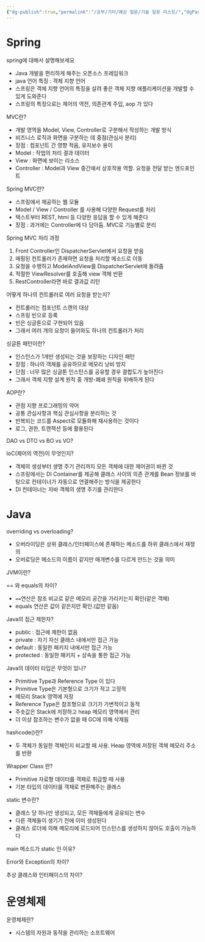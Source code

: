 ```yaml
---
{"dg-publish":true,"permalink":"/공부/기타/예상 질문/기술 질문 리스트/","dgPassFrontmatter":true}
---
```


# Spring

spring에 대해서 설명해보세요
- Java 개발을 편리하게 해주는 오픈소스 프레임워크
- java 언어 특징 : 객체 지향 언어
- 스프링은 객체 지향 언어의 특징을 살려 좋은 객체 지향 애플리케이션을 개발할 수 있게 도와준다
- 스프링의 특징으로는 제어의 역전, 의존관계 주입, aop 가 있다

MVC란?
- 개발 영역을 Model, View, Controller로 구분해서 작성하는 개발 방식
- 비즈니스 로직과 화면을 구분하는 데 중점(관심사 분리)
- 장점 : 컴포넌트 간 영향 적음, 유지보수 용이
- Model : 작업의 처리 결과 데이터
- View : 화면에 보이는 리소스
- Controller : Model과 View 중간에서 상호작용 역할. 요청을 전달 받는 엔드포인트

Spring MVC란?
- 스프링에서 제공하는 웹 모듈
- Model / View / Controller 를 사용해 다양한 Request를 처리
- 텍스트부터 REST, html 등 다양한 응답을 할 수 있게 해준다
- 장점 : 과거에는 Controller에 다 담아둠. MVC로 기능별로 분리

Spring MVC 처리 과정
1. Front Controller인 DispatcherServlet에서 요청을 받음
2. 매핑된 컨트롤러가 존재하면 요청을 처리할 메소드로 이동
3. 요청을 수행하고 ModelAndView를 DispatcherServlet에 돌려줌
4. 적절한 ViewResolver를 호출해 view 객체 반환
5. RestController라면 바로 결과값 리턴

어떻게 하나의 컨트롤러로 여러 요청을 받는지?
- 컨트롤러는 컴포넌트 스캔의 대상
- 스프링 빈으로 등록
- 빈은 싱글톤으로 구현되어 있음
- 그래서 여러 개의 요청이 들어와도 하나의 컨트롤러가 처리

싱글톤 패턴이란?
- 인스턴스가 1개만 생성되는 것을 보장하는 디자인 패턴
- 장점 : 하나의 객체를 공유하므로 메모리 낭비 방지
- 단점 : 너무 많은 싱글톤 인스턴스를 공유할 경우 결합도가 높아진다
- 그래서 객체 지향 설계 원칙 중 개방-폐쇄 원칙을 위배하게 된다

AOP란?
- 관점 지향 프로그래밍의 약어
- 공통 관심사항과 핵심 관심사항을 분리하는 것
- 반복되는 코드를 Aspect로 모듈화해 재사용하는 것이다
- 로그, 권한, 트랜잭션 등에 활용된다

DAO vs DTO vs BO vs VO?

IoC(제어의 역전)이 무엇인지?
- 객체의 생성부터 생명 주기 관리까지 모든 객체에 대한 제어권이 바뀐 것
- 스프링에서는 DI Container를 제공해 클래스 사이의 의존 관계를 Bean 정보를 바탕으로 컨테이너가 자동으로 연결해주는 방식을 제공한다
- DI 컨테이너는 자바 객체의 생명 주기를 관리한다

# Java

overriding vs overloading?
- 오버라이딩은 상위 클래스/인터페이스에 존재하는 메소드를 하위 클래스에서 재정의
- 오버로딩은 메소드의 이름이 같지만 매개변수를 다르게 만드는 것을 의미

JVM이란?

== 와 equals의 차이?
- `==`연산은 참조 비교로 같은 메모리 공간을 가리키는지 확인(같은 객체)
- equals 연산은 값이 같은지만 확인.(값만 같음)

Java의 접근 제한자?
- public : 접근에 제한이 없음
- private : 자기 자신 클래스 내에서만 접근 가능
- default : 동일한 패키지 내에서만 접근 가능
- protected : 동일한 패키지 + 상속을 통한 접근 가능

Java의 데이터 타입은 무엇이 있나?
- Primitive Type과 Reference Type 이 있다
- Primitive Type은 기본형으로 크기가 작고 고정적
- 메모리 Stack 영역에 저장
- Reference Type은 참조형으로 크기가 가변적이고 동적
- 주솟값은 Stack에 저장하고 heap 메모리 영역에서 관리
- 더 이상 참조하는 변수가 없을 때 GC에 의해 삭제됨

hashcode()란?
- 두 객체가 동일한 객체인지 비교할 때 사용. Heap 영역에 저장된 객체 메모리 주소를 반환

Wrapper Class 란?
- Primitive 자료형 데이터를 객체로 취급할 때 사용
- 기본 타입의 데이터를 객체로 변환해주는 클래스

static 변수란?
- 클래스 당 하나만 생성되고, 모든 객체들에게 공유되는 변수
- 다른 객체들이 생기기 전에 이미 생성된다
- 클래스 로더에 의해 메모리에 로드되어 인스턴스를 생성하지 않아도 호출이 가능하다

main 메소드가 static 인 이유?

Error와 Exception의 차이?

추상 클래스와 인터페이스의 차이?



# 운영체제

운영체제란?
- 시스템의 자원과 동작을 관리하는 소프트웨어